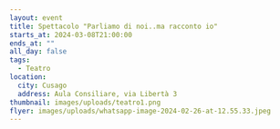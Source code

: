 ```yaml
---
layout: event
title: Spettacolo "Parliamo di noi..ma racconto io"
starts_at: 2024-03-08T21:00:00
ends_at: ""
all_day: false
tags:
  - Teatro
location:
  city: Cusago
  address: Aula Consiliare, via Libertà 3
thumbnail: images/uploads/teatro1.png
flyer: images/uploads/whatsapp-image-2024-02-26-at-12.55.33.jpeg
---
```


